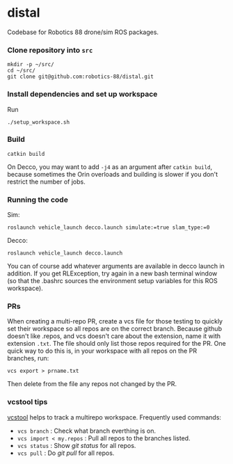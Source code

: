 # distal

Codebase for Robotics 88 drone/sim ROS packages.

### Clone repository into `src`
```
mkdir -p ~/src/
cd ~/src/
git clone git@github.com:robotics-88/distal.git
```

### Install dependencies and set up workspace
Run 
```
./setup_workspace.sh
```

### Build
```
catkin build
```
On Decco, you may want to add `-j4` as an argument after `catkin build`, because sometimes the Orin overloads and building is slower if you don't restrict the number of jobs.

### Running the code
Sim:
```
roslaunch vehicle_launch decco.launch simulate:=true slam_type:=0
```
Decco:
```
roslaunch vehicle_launch decco.launch
```
You can of course add whatever arguments are available in decco launch in addition. If you get RLException, try again in a new bash terminal window (so that the .bashrc sources the environment setup variables for this ROS workspace).

### PRs
When creating a multi-repo PR, create a vcs file for those testing to quickly set their workspace so all repos are on the correct branch. Because github doesn't like .repos, and vcs doesn't care about the extension, name it with extension `.txt`. The file should only list those repos required for the PR. One quick way to do this is, in your workspace with all repos on the PR branches, run:

`vcs export > prname.txt`

Then delete from the file any repos not changed by the PR.

### vcstool tips

[vcstool](https://github.com/dirk-thomas/vcstool) helps to track a multirepo workspace. Frequently used commands:

* `vcs branch` : Check what branch everthing is on.
* `vcs import < my.repos` : Pull all repos to the branches listed.
* `vcs status` : Show *git status* for all repos.
* `vcs pull` : Do *git pull* for all repos.
